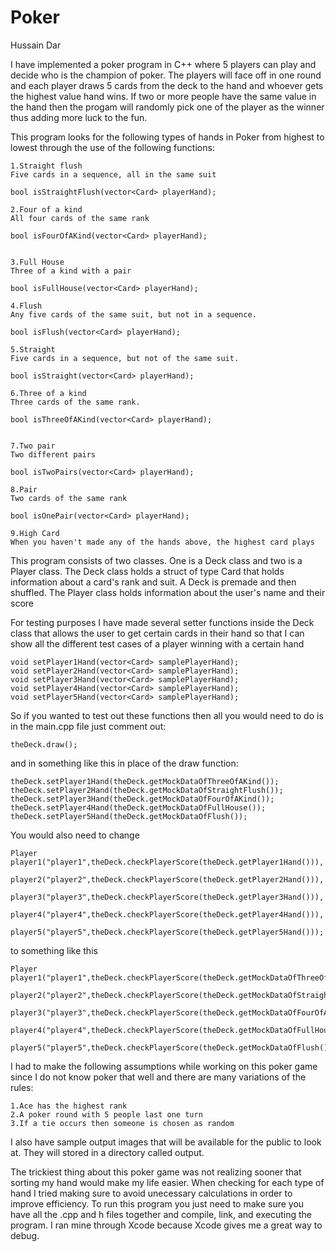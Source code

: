 # Poker

Hussain Dar


I have implemented a poker program in C++ where 5 players can play and decide who is the champion of poker. The players will face off in one round and
each player draws 5 cards from the deck to the hand and whoever gets the highest value hand wins. If two or more people have the 
same value in the hand then the progam will randomly pick one of the player as the winner thus adding more luck to the fun. 

This program looks for the following types of hands in Poker from highest to lowest through the use of the following functions:
```
1.Straight flush 
Five cards in a sequence, all in the same suit

bool isStraightFlush(vector<Card> playerHand);

2.Four of a kind 
All four cards of the same rank

bool isFourOfAKind(vector<Card> playerHand);


3.Full House
Three of a kind with a pair

bool isFullHouse(vector<Card> playerHand);

4.Flush
Any five cards of the same suit, but not in a sequence.

bool isFlush(vector<Card> playerHand);

5.Straight
Five cards in a sequence, but not of the same suit.

bool isStraight(vector<Card> playerHand);

6.Three of a kind
Three cards of the same rank.

bool isThreeOfAKind(vector<Card> playerHand);


7.Two pair
Two different pairs

bool isTwoPairs(vector<Card> playerHand);

8.Pair
Two cards of the same rank

bool isOnePair(vector<Card> playerHand);

9.High Card
When you haven't made any of the hands above, the highest card plays
```
This program consists of two classes. One is a Deck class and two is a Player class. The Deck class holds a struct of type Card that
holds information about a card's rank and suit. A Deck is premade and then shuffled. The Player class holds information about the user's
name and their score

For testing purposes I have made several setter functions inside the Deck class that allows the user to get certain cards in their hand
so that I can show all the different test cases of a player winning with a certain hand
```
void setPlayer1Hand(vector<Card> samplePlayerHand);
void setPlayer2Hand(vector<Card> samplePlayerHand);
void setPlayer3Hand(vector<Card> samplePlayerHand);
void setPlayer4Hand(vector<Card> samplePlayerHand);
void setPlayer5Hand(vector<Card> samplePlayerHand);
``` 
So if you wanted to test out these functions then all you would need to do is in the main.cpp file just comment out:
``` 
theDeck.draw();
```  
and in something like this in place of the draw function:
```  
theDeck.setPlayer1Hand(theDeck.getMockDataOfThreeOfAKind());
theDeck.setPlayer2Hand(theDeck.getMockDataOfStraightFlush());
theDeck.setPlayer3Hand(theDeck.getMockDataOfFourOfAKind());
theDeck.setPlayer4Hand(theDeck.getMockDataOfFullHouse());
theDeck.setPlayer5Hand(theDeck.getMockDataOfFlush());
```  
You would also need to change 
```  
Player player1("player1",theDeck.checkPlayerScore(theDeck.getPlayer1Hand())),
    player2("player2",theDeck.checkPlayerScore(theDeck.getPlayer2Hand())),
    player3("player3",theDeck.checkPlayerScore(theDeck.getPlayer3Hand())),
    player4("player4",theDeck.checkPlayerScore(theDeck.getPlayer4Hand())),
    player5("player5",theDeck.checkPlayerScore(theDeck.getPlayer5Hand()));
```  
to something like this
```  
Player player1("player1",theDeck.checkPlayerScore(theDeck.getMockDataOfThreeOfAKind())),
    player2("player2",theDeck.checkPlayerScore(theDeck.getMockDataOfStraightFlush())),
    player3("player3",theDeck.checkPlayerScore(theDeck.getMockDataOfFourOfAKind())),
    player4("player4",theDeck.checkPlayerScore(theDeck.getMockDataOfFullHouse())),
    player5("player5",theDeck.checkPlayerScore(theDeck.getMockDataOfFlush()));
```
I had to make the following assumptions while working on this poker game since I do not know poker that well
and there are many variations of the rules:

``` 
1.Ace has the highest rank
2.A poker round with 5 people last one turn
3.If a tie occurs then someone is chosen as random
``` 
I also have sample output images that will be available for the public to look at. They will stored in a directory called output.

The trickiest thing about this poker game was not realizing sooner that sorting my hand would make my life easier. When checking for each type of
hand I tried making sure to avoid unecessary calculations in order to improve efficiency. To run this program you just need to make sure you have
all the .cpp and h files together and compile, link, and executing the program. I ran mine through Xcode because Xcode gives me a great
way to debug.





